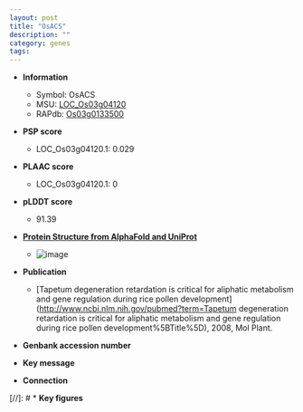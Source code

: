 ```yaml
---
layout: post
title: "OsACS"
description: ""
category: genes
tags: 
---
```


* **Information**  
    + Symbol: OsACS  
    + MSU: [LOC_Os03g04120](http://rice.plantbiology.msu.edu/cgi-bin/ORF_infopage.cgi?orf=LOC_Os03g04120)  
    + RAPdb: [Os03g0133500](http://rapdb.dna.affrc.go.jp/viewer/gbrowse_details/irgsp1?name=Os03g0133500)  

* **PSP score**  
    + LOC_Os03g04120.1: 0.029 

* **PLAAC score**  
    + LOC_Os03g04120.1: 0 

* **pLDDT score**
    + 91.39

* **[Protein Structure from AlphaFold and UniProt](https://www.uniprot.org/uniprotkb/Q10S60/entry#structure)**
    + ![image](https://ricepsp.github.io/images/Q1/AF-Q10S60-F1.png)

* **Publication**  
    + [Tapetum degeneration retardation is critical for aliphatic metabolism and gene regulation during rice pollen development](http://www.ncbi.nlm.nih.gov/pubmed?term=Tapetum degeneration retardation is critical for aliphatic metabolism and gene regulation during rice pollen development%5BTitle%5D), 2008, Mol Plant.

* **Genbank accession number**  

* **Key message**  

* **Connection**  

[//]: # * **Key figures**  


